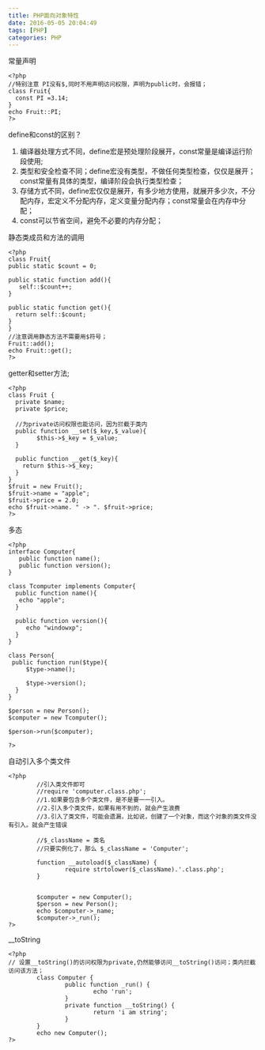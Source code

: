 ```yaml
---
title: PHP面向对象特性
date: 2016-05-05 20:04:49
tags: [PHP]
categories: PHP
---
```

常量声明
```
<?php
//特别注意 PI没有$,同时不用声明访问权限，声明为public时，会报错；
class Fruit{
  const PI =3.14;
}
echo Fruit::PI;
?>
```
define和const的区别？
1. 编译器处理方式不同，define宏是预处理阶段展开，const常量是编译运行阶段使用;
2. 类型和安全检查不同；define宏没有类型，不做任何类型检查，仅仅是展开；const常量有具体的类型，编译阶段会执行类型检查；
3. 存储方式不同，define宏仅仅是展开，有多少地方使用，就展开多少次，不分配内存，宏定义不分配内存，定义变量分配内存；const常量会在内存中分配；
4. const可以节省空间，避免不必要的内存分配；

静态类成员和方法的调用
```
<?php
class Fruit{
public static $count = 0;

public static function add(){
   self::$count++;
}

public static function get(){
  return self::$count;
}
}
//注意调用静态方法不需要用$符号；
Fruit::add();
echo Fruit::get();
?>
```
getter和setter方法;
```
<?php
class Fruit {
  private $name;
  private $price;
 
  //为private访问权限也能访问，因为拦截于类内
  public function __set($_key,$_value){
        $this->$_key = $_value;
  }

  public function __get($_key){
    return $this->$_key;
  }
}
$fruit = new Fruit();
$fruit->name = "apple";
$fruit->price = 2.0;
echo $fruit->name. " -> ". $fruit->price;
?>
```
多态
```
<?php
interface Computer{
   public function name();
   public function version();
}

class Tcomputer implements Computer{
  public function name(){
   echo "apple";
  }

  public function version(){
     echo "windowxp";
  }
}

class Person{
 public function run($type){
     $type->name();

     $type->version();
  }
}

$person = new Person();
$computer = new Tcomputer();

$person->run($computer);

?>
```
自动引入多个类文件
```
<?php
        //引入类文件即可
        //require 'computer.class.php';
        //1.如果要包含多个类文件，是不是要一一引入。
        //2.引入多个类文件，如果有用不到的，就会产生浪费
        //3.引入了类文件，可能会遗漏，比如说，创建了一个对象，而这个对象的类文件没有引入。就会产生错误

        //$_className = 类名
        //只要实例化了，那么 $_className = 'Computer';

        function __autoload($_className) {
                require strtolower($_className).'.class.php';
        }


        $computer = new Computer();
        $person = new Person();
        echo $computer->_name;
        $computer->_run();
?>
```
__toString
```
<?php
// 设置__toString()的访问权限为private,仍然能够访问__toString()访问；类内拦截访问该方法；
        class Computer {
                public function _run() {
                        echo 'run';
                }
                private function __toString() {
                        return 'i am string';
                }
        }
        echo new Computer();
?>

```
